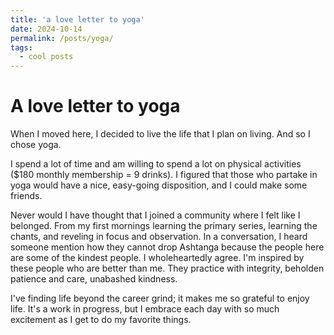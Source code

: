 ```yaml
---
title: 'a love letter to yoga'
date: 2024-10-14
permalink: /posts/yoga/
tags:
  - cool posts
---
```


A love letter to yoga
=====

When I moved here, I decided to live the life that I plan on living. And so I chose yoga. 

I spend a lot of time and am willing to spend a lot on physical activities ($180 monthly membership = 9 drinks). I figured that those who partake in yoga would have a nice, easy-going disposition, and I could make some friends. 

Never would I have thought that I joined a community where I felt like I belonged. From my first mornings learning the primary series, learning the chants, and reveling in focus and observation. In a conversation, I heard someone mention how they cannot drop Ashtanga because the people here are some of the kindest people. I wholeheartedly agree. I'm inspired by these people who are better than me. They practice with integrity, beholden patience and care, unabashed kindness. 

I've finding life beyond the career grind; it makes me so grateful to enjoy life. It's a work in progress, but I embrace each day with so much excitement as I get to do my favorite things. 
